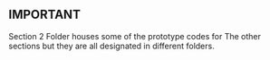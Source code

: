 ## IMPORTANT

Section 2 Folder houses some of the prototype codes for The other sections but they are all designated in different folders.
